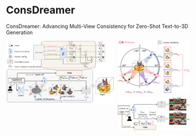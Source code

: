 # ConsDreamer
ConsDreamer: Advancing Multi-View Consistency for Zero-Shot Text-to-3D Generation
<div style="display: flex; gap: 10px;">
    <!-- 左边大图（占60%） -->
    <div style="flex: 60%;">
        <img src="resources/total_pipeline.png" alt="Total Pipeline" style="width: 100%;"/>
    </div>
    <!-- 右边两小图（占40%，垂直排列） -->
    <div style="flex: 40%; display: flex; flex-direction: column; gap: 10px;">
        <img src="resources/L_P.png" alt="L_P" style="width: 100%;"/>
        <img src="resources/VDM_2D.png" alt="VDM_2D" style="width: 100%;"/>
    </div>
</div>
